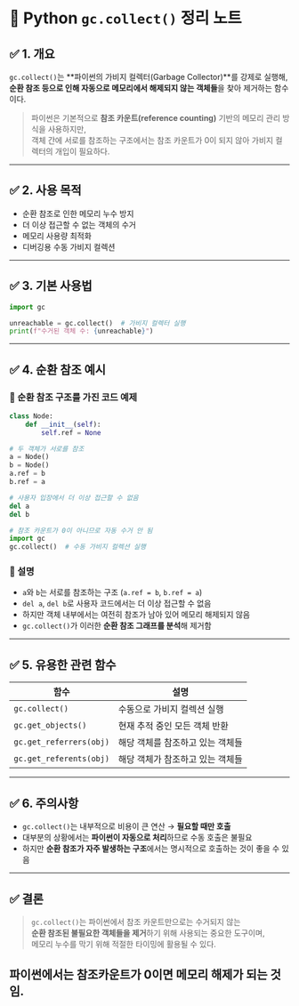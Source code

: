 # 🧹 Python `gc.collect()` 정리 노트

## ✅ 1. 개요

`gc.collect()`는 **파이썬의 가비지 컬렉터(Garbage Collector)**를 강제로 실행해,  
**순환 참조 등으로 인해 자동으로 메모리에서 해제되지 않는 객체들**을 찾아 제거하는 함수이다.

> 파이썬은 기본적으로 **참조 카운트(reference counting)** 기반의 메모리 관리 방식을 사용하지만,  
> 객체 간에 서로를 참조하는 구조에서는 참조 카운트가 0이 되지 않아 가비지 컬렉터의 개입이 필요하다.

---

## ✅ 2. 사용 목적

- 순환 참조로 인한 메모리 누수 방지
- 더 이상 접근할 수 없는 객체의 수거
- 메모리 사용량 최적화
- 디버깅용 수동 가비지 컬렉션

---

## ✅ 3. 기본 사용법

```python
import gc

unreachable = gc.collect()  # 가비지 컬렉터 실행
print(f"수거된 객체 수: {unreachable}")
```

---

## ✅ 4. 순환 참조 예시

### 📌 순환 참조 구조를 가진 코드 예제

```python
class Node:
    def __init__(self):
        self.ref = None

# 두 객체가 서로를 참조
a = Node()
b = Node()
a.ref = b
b.ref = a

# 사용자 입장에서 더 이상 접근할 수 없음
del a
del b

# 참조 카운트가 0이 아니므로 자동 수거 안 됨
import gc
gc.collect()  # 수동 가비지 컬렉션 실행
```

### 📎 설명
- `a`와 `b`는 서로를 참조하는 구조 (`a.ref = b`, `b.ref = a`)
- `del a`, `del b`로 사용자 코드에서는 더 이상 접근할 수 없음
- 하지만 객체 내부에서는 여전히 참조가 남아 있어 메모리 해제되지 않음
- `gc.collect()`가 이러한 **순환 참조 그래프를 분석**해 제거함

---

## ✅ 5. 유용한 관련 함수

| 함수 | 설명 |
|------|------|
| `gc.collect()` | 수동으로 가비지 컬렉션 실행 |
| `gc.get_objects()` | 현재 추적 중인 모든 객체 반환 |
| `gc.get_referrers(obj)` | 해당 객체를 참조하고 있는 객체들 |
| `gc.get_referents(obj)` | 해당 객체가 참조하고 있는 객체들 |

---

## ✅ 6. 주의사항

- `gc.collect()`는 내부적으로 비용이 큰 연산 → **필요할 때만 호출**
- 대부분의 상황에서는 **파이썬이 자동으로 처리**하므로 수동 호출은 불필요
- 하지만 **순환 참조가 자주 발생하는 구조**에서는 명시적으로 호출하는 것이 좋을 수 있음

---

## ✅ 결론

> `gc.collect()`는 파이썬에서 참조 카운트만으로는 수거되지 않는  
> **순환 참조된 불필요한 객체들을 제거**하기 위해 사용되는 중요한 도구이며,  
> 메모리 누수를 막기 위해 적절한 타이밍에 활용될 수 있다.

## 파이썬에서는 참조카운트가 0이면 메모리 해제가 되는 것임.
